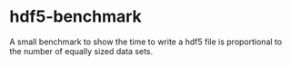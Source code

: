 # hdf5-benchmark
A small benchmark to show the time to write a hdf5 file is proportional to the number of equally sized data sets.
